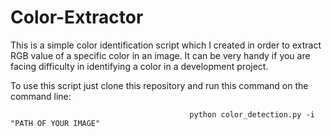 # Color-Extractor

This is a simple color identification script which I created in order to extract RGB value of a specific color in an image. It can be very handy if you are facing difficulty in identifying a color in a development project.

To use this script just clone this repository and run this command on the command line:

                                            python color_detection.py -i "PATH OF YOUR IMAGE"
